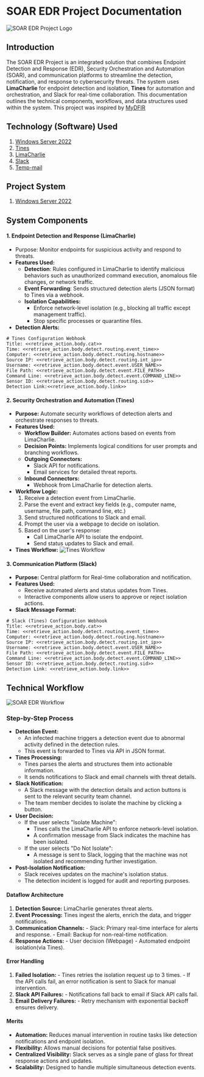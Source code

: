 # SOAR EDR Project Documentation 
![SOAR EDR Project Logo](./assest/logo.png)
## Introduction
The SOAR EDR Project is an integrated solution that combines Endpoint Detection and Response (EDR), Security Orchestration and Automation (SOAR), and communication platforms to streamline the detection, notification, and response to cybersecurity threats. The system uses **LimaCharlie** for endpoint detection and isolation, **Tines** for automation and orchestration, and Slack for real-time collaboration. This documentation outlines the technical components, workflows, and data structures used within the system. This project was inspired by [MyDFIR](https://www.mydfir.com/)

## Technology (Software) Used
1. [Windows Server 2022](https://www.microsoft.com/en-us/evalcenter/evaluate-windows-server-2022)
2. [Tines](https://www.tines.com/)
3. [LimaCharlie](https://limacharlie.io/)
4. [Slack](https://slack.com/intl/en-in)
5. [Temp-mail](https://temp-mail.org) 

## Project System
1. [Windows Server 2022](Windows%20Configuration.md)
## System Components
#### 1. Endpoint Detection and Response (LimaCharlie)
  - Purpose: Monitor endpoints for suspicious activity and respond to threats.
  - **Features Used:**
    - **Detection**: Rules configured in LimaCharlie to identify malicious behaviors such as unauthorized command execution, anomalous file changes, or network traffic.
    - **Event Forwarding**: Sends structured detection alerts (JSON format) to Tines via a webhook.
    - **Isolation Capabilities:**
      - Enforce network-level isolation (e.g., blocking all traffic except management traffic).
      - Stop specific processes or quarantine files.
  - **Detection Alerts:**
   ```
   # Tines Configuration Webhook
   Title: <<retrieve_action.body.cat>>
   Time: <<retrieve_action.body.detect.routing.event_time>>
   Computer: <<retrieve_action.body.detect.routing.hostname>>
   Source IP: <<retrieve_action.body.detect.routing.int_ip>>
   Username: <<retrieve_action.body.detect.event.USER_NAME>>
   File Path: <<retrieve_action.body.detect.event.FILE_PATH>>
   Command Line: <<retrieve_action.body.detect.event.COMMAND_LINE>>
   Sensor ID: <<retrieve_action.body.detect.routing.sid>>
   Detection Link:<<retrieve_action.body.link>>
   ```
#### 2. Security Orchestration and Automation (Tines)
  - **Purpose:** Automate security workflows of detection alerts and orchestrate responses to threats.
  - **Features Used:**
    - **Workflow Builder:** Automates actions based on events from LimaCharlie.
    - **Decision Points:** Implements logical conditions for user prompts and branching workflows.
    - **Outgoing Connectors:**
      - Slack API for notifications.
      - Email services for detailed threat reports.
    - **Inbound Connectors:**
      - Webhook from LimaCharlie for detection alerts.
  - **Workflow Logic:**
      1. Receive a detection event from LimaCharlie.
      2. Parse the event and extract key fields (e.g., computer name, username, file path, command line, etc.)
      3. Send structured notifications to Slack and email.
      4. Prompt the user via a webpage to decide on isolation.
      5. Based on the user's response:
            - Call LimaCharlie API to isolate the endpoint.
            - Send status updates to Slack and email.
  - **Tines Workflow:**
  ![Tines Workflow](./assest/tinesWorkflow.png)
#### 3. Communication Platform (Slack)
  - **Purpose:** Central platform for Real-time collaboration and notification.
  - **Features Used:**
    - Receive automated alerts and status updates from Tines.
    - Interactive components allow users to approve or reject isolation actions.
  - **Slack Message Format:**
  ```
  # Slack (Tines) Configuration Webhook
  Title: <<retrieve_action.body.cat>>
  Time: <<retrieve_action.body.detect.routing.event_time>>
  Computer: <<retrieve_action.body.detect.routing.hostname>>
  Source IP: <<retrieve_action.body.detect.routing.int_ip>>
  Username: <<retrieve_action.body.detect.event.USER_NAME>>
  File Path: <<retrieve_action.body.detect.event.FILE_PATH>>
  Command Line: <<retrieve_action.body.detect.event.COMMAND_LINE>>
  Sensor ID: <<retrieve_action.body.detect.routing.sid>>
  Detection Link: <<retrieve_action.body.link>>
  ```   
## Technical Workflow
![SOAR EDR Workflow](./assest/workflow.png)
### Step-by-Step Process
  - **Detection Event:**
    - An infected machine triggers a detection event due to abnormal activity defined in the detection rules.
    - This event is forwarded to Tines via API in JSON format.
  - **Tines Processing:**
    - Tines parses the alerts and structures them into actionable information.
    - It sends notifications to Slack and email channels with threat details.
  - **Slack Notification:**
    - A Slack message with the detection details and action buttons is sent to the relevant security team channel.
    - The team member decides to isolate the machine by clicking a button.
  - **User Decision:**
    - If the user selects "Isolate Machine":
        - Tines calls the LimaCharlie API to enforce network-level isolation.
        - A confirmation message from Slack indicates the machine has been isolated.
    - If the user selects "Do Not Isolate":
        - A message is sent to Slack, logging that the machine was not isolated and recommending further investigation.
  - **Post-Isolation Notification:**
     - Slack receives updates on the machine's isolation status.
     - The detection incident is logged for audit and reporting purposes.
#### Dataflow Architecture
  1. **Detection Source:** LimaCharlie generates threat alerts.
  2. **Event Processing:** Tines ingest the alerts, enrich the data, and trigger notifications.
  3. **Communication Channels:**
    - Slack: Primary real-time interface for alerts and response.
    - Email: Backup for non-real-time notification.
  4. **Response Actions:**
    - User decision (Webpage)
    - Automated endpoint isolation(via Tines).
#### Error Handling
  1. **Failed Isolation:**
    - Tines retries the isolation request up to 3 times.
    - If the API calls fail, an error notification is sent to Slack for manual intervention.
  2. **Slack API Failures:**
    - Notifications fall back to email if Slack API calls fail.
  3. **Email Delivery Failures:**
    - Retry mechanism with exponential backoff ensures delivery.
#### Merits
  - **Automation:** Reduces manual intervention in routine tasks like detection notifications and endpoint isolation.
  - **Flexibility:** Allows manual decisions for potential false positives.
  - **Centralized Visibility:** Slack serves as a single pane of glass for threat response actions and updates.
  - **Scalability:** Designed to handle multiple simultaneous detection events.
